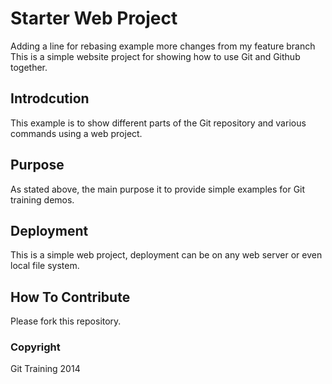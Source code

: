 # Starter Web Project
Adding a line for rebasing example
more changes from my feature branch
This is a simple website project for
showing how to use Git and Github together.
## Introdcution

This example is to show different parts
of the Git repository and various commands
using a web project.

## Purpose

As stated above, the main purpose it to
provide simple examples for Git training
demos.

## Deployment

This is a simple web project, deployment
can be on any web server or even local
file system.

## How To Contribute

Please fork this repository.

### Copyright

Git Training 2014
